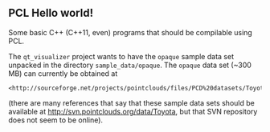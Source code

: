 PCL Hello world!
----------------
Some basic C++ (C++11, even) programs that should be compilable using PCL.

The `qt_visualizer` project wants to have the `opaque` sample data set unpacked in the directory `sample_data/opaque`. The `opaque` data set (~300 MB) can currently be obtained at 

    <http://sourceforge.net/projects/pointclouds/files/PCD%20datasets/Toyota%20%28TOCS%20%231%29/glasses_opaque.zip/download>

(there are many references that say that these sample data sets should be available at <http://svn.pointclouds.org/data/Toyota>, but that SVN repository does not seem to be online).
